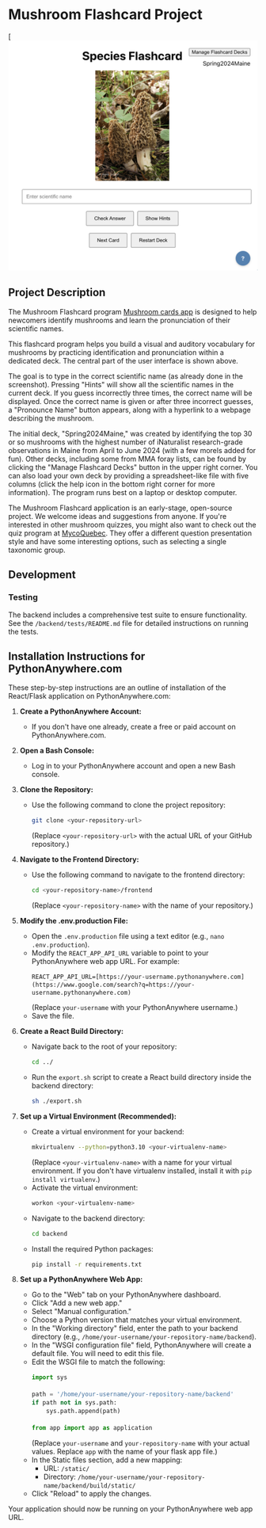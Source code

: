 # Mushroom Flashcard Project

[![Mushroom Flashcard Screenshot (./Screenshot.png)](./Screenshot.png)

## Project Description

The Mushroom Flashcard program <a href="https://mushroomcards.pythonanywhere.com/" target="_blank" rel="noopener noreferrer">Mushroom cards app</a> is designed to help newcomers identify mushrooms and learn the pronunciation of their scientific names.

This flashcard program helps you build a visual and auditory vocabulary for mushrooms by practicing identification and pronunciation within a dedicated deck. The central part of the user interface is shown above.

The goal is to type in the correct scientific name (as already done in the screenshot). Pressing "Hints" will show all the scientific names in the current deck. If you guess incorrectly three times, the correct name will be displayed. Once the correct name is given or after three incorrect guesses, a "Pronounce Name" button appears, along with a hyperlink to a webpage describing the mushroom.

The initial deck, "Spring2024Maine," was created by identifying the top 30 or so mushrooms with the highest number of iNaturalist research-grade observations in Maine from April to June 2024 (with a few morels added for fun). Other decks, including some from MMA foray lists, can be found by clicking the "Manage Flashcard Decks" button in the upper right corner. You can also load your own deck by providing a spreadsheet-like file with five columns (click the help icon in the bottom right corner for more information). The program runs best on a laptop or desktop computer.

The Mushroom Flashcard application is an early-stage, open-source project. We welcome ideas and suggestions from anyone. If you're interested in other mushroom quizzes, you might also want to check out the quiz program at <a href="https://www.mycoquebec.org/" target="_blank" rel="noopener noreferrer">MycoQuebec</a>. They offer a different question presentation style and have some interesting options, such as selecting a single taxonomic group.

## Development

### Testing

The backend includes a comprehensive test suite to ensure functionality. See the `/backend/tests/README.md` file for detailed instructions on running the tests.

## Installation Instructions for PythonAnywhere.com

These step-by-step instructions are an outline of installation of the React/Flask application on PythonAnywhere.com:

1.  **Create a PythonAnywhere Account:**
    * If you don't have one already, create a free or paid account on PythonAnywhere.com.

2.  **Open a Bash Console:**
    * Log in to your PythonAnywhere account and open a new Bash console.

3.  **Clone the Repository:**
    * Use the following command to clone the project repository:
        ```bash
        git clone <your-repository-url>
        ```
        (Replace `<your-repository-url>` with the actual URL of your GitHub repository.)

4.  **Navigate to the Frontend Directory:**
    * Use the following command to navigate to the frontend directory:
        ```bash
        cd <your-repository-name>/frontend
        ```
        (Replace `<your-repository-name>` with the name of your repository.)

5.  **Modify the .env.production File:**
    * Open the `.env.production` file using a text editor (e.g., `nano .env.production`).
    * Modify the `REACT_APP_API_URL` variable to point to your PythonAnywhere web app URL. For example:
        ```
        REACT_APP_API_URL=[https://your-username.pythonanywhere.com](https://www.google.com/search?q=https://your-username.pythonanywhere.com)
        ```
        (Replace `your-username` with your PythonAnywhere username.)
    * Save the file.

6.  **Create a React Build Directory:**
    * Navigate back to the root of your repository:
        ```bash
        cd ../
        ```
    * Run the `export.sh` script to create a React build directory inside the backend directory:
        ```bash
        sh ./export.sh
        ```

7.  **Set up a Virtual Environment (Recommended):**
    * Create a virtual environment for your backend:
        ```bash
        mkvirtualenv --python=python3.10 <your-virtualenv-name>
        ```
        (Replace `<your-virtualenv-name>` with a name for your virtual environment. If you don't have virtualenv installed, install it with `pip install virtualenv`.)
    * Activate the virtual environment:
        ```bash
        workon <your-virtualenv-name>
        ```
    * Navigate to the backend directory:
        ```bash
        cd backend
        ```
    * Install the required Python packages:
        ```bash
        pip install -r requirements.txt
        ```

8.  **Set up a PythonAnywhere Web App:**
    * Go to the "Web" tab on your PythonAnywhere dashboard.
    * Click "Add a new web app."
    * Select "Manual configuration."
    * Choose a Python version that matches your virtual environment.
    * In the "Working directory" field, enter the path to your backend directory (e.g., `/home/your-username/your-repository-name/backend`).
    * In the "WSGI configuration file" field, PythonAnywhere will create a default file. You will need to edit this file.
    * Edit the WSGI file to match the following:
        ```python
        import sys

        path = '/home/your-username/your-repository-name/backend'
        if path not in sys.path:
            sys.path.append(path)

        from app import app as application
        ```
        (Replace `your-username` and `your-repository-name` with your actual values. Replace `app` with the name of your flask app file.)
    * In the Static files section, add a new mapping:
        * URL: `/static/`
        * Directory: `/home/your-username/your-repository-name/backend/build/static/`
    * Click "Reload" to apply the changes.

Your application should now be running on your PythonAnywhere web app URL.

